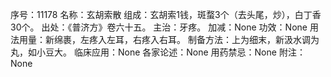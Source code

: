 序号：11178
名称：玄胡索散
组成：玄胡索1钱，斑蝥3个（去头尾，炒），白丁香30个。
出处：《普济方》卷六十五。
主治：牙疼。
加减：None
功效：None
用法用量：新绵裹，左疼入左耳，右疼入右耳。
制备方法：上为细末，新汲水调为丸，如小豆大。
临床应用：None
各家论述：None
用药禁忌：None
附注：None

